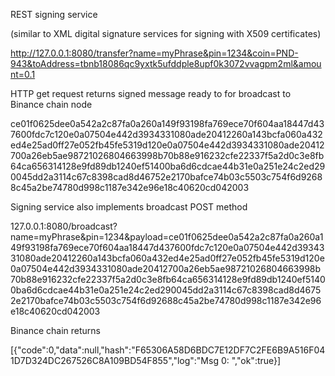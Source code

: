 REST signing service

(similar to XML digital signature services for signing with X509 certificates)

http://127.0.0.1:8080/transfer?name=myPhrase&pin=1234&coin=PND-943&toAddress=tbnb18086qc9yxtk5ufddple8upf0k3072vvagpm2ml&amount=0.1

HTTP get request returns signed message ready to for broadcast to Binance chain node

ce01f0625dee0a542a2c87fa0a260a149f93198fa769ece70f604aa18447d437600fdc7c120e0a07504e442d3934331080ade20412260a143bcfa060a432ed4e25ad0ff27e052fb45fe5319d120e0a07504e442d3934331080ade20412700a26eb5ae98721026804663998b70b88e916232cfe22337f5a2d0c3e8fb64ca656314128e9fd89db1240ef51400ba6d6cdcae44b31e0a251e24c2ed290045dd2a3114c67c8398cad8d46752e2170bafce74b03c5503c754f6d92688c45a2be74780d998c1187e342e96e18c40620cd042003


Signing service also implements broadcast POST method

127.0.0.1:8080/broadcast?name=myPhrase&pin=1234&payload=ce01f0625dee0a542a2c87fa0a260a149f93198fa769ece70f604aa18447d437600fdc7c120e0a07504e442d3934331080ade20412260a143bcfa060a432ed4e25ad0ff27e052fb45fe5319d120e0a07504e442d3934331080ade20412700a26eb5ae98721026804663998b70b88e916232cfe22337f5a2d0c3e8fb64ca656314128e9fd89db1240ef51400ba6d6cdcae44b31e0a251e24c2ed290045dd2a3114c67c8398cad8d46752e2170bafce74b03c5503c754f6d92688c45a2be74780d998c1187e342e96e18c40620cd042003

Binance chain returns

[{"code":0,"data":null,"hash":"F65306A58D6BDC7E12DF7C2FE6B9A516F041D7D324DC267526C8A109BD54F855","log":"Msg 0: ","ok":true}]